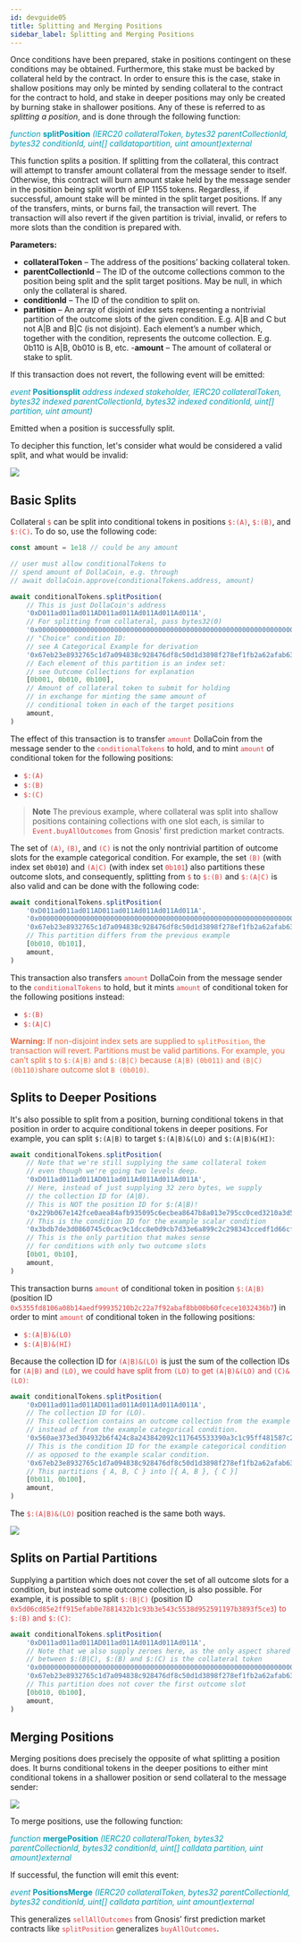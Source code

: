```yaml
---
id: devguide05
title: Splitting and Merging Positions
sidebar_label: Splitting and Merging Positions
---
```


Once conditions have been prepared, stake in positions contingent on these conditions may be obtained. Furthermore, this stake must be backed by collateral held by the contract. In order to ensure this is the case, stake in shallow positions may only be minted by sending collateral to the contract for the contract to hold, and stake in deeper positions may only be created by burning stake in shallower positions. Any of these is referred to as *splitting a position*, and is done through the following
function:


<span style="color:#009cb4">*function* **splitPosition** *(IERC20 collateralToken, bytes32 parentCollectionId, bytes32 conditionId, uint[] calldatapartition, uint amount)external*</span>

This function splits a position. If splitting from the collateral, this contract will attempt to transfer amount collateral from the message sender to itself. Otherwise, this contract will burn amount stake held by the message sender in the position being split worth of EIP 1155 tokens. Regardless, if successful, amount stake will be minted in the split target positions. If any of the transfers, mints, or burns fail, the transaction will revert. The transaction will also revert if the given partition is trivial, invalid, or refers to more slots than the condition is prepared with.

**Parameters:**	
- **collateralToken** – The address of the positions’ backing collateral token.
- **parentCollectionId** – The ID of the outcome collections common to the position being split and the split target positions. May be null, in which only the collateral is shared.
- **conditionId** – The ID of the condition to split on.
- **partition** – An array of disjoint index sets representing a nontrivial partition of the outcome slots of the given condition. E.g. A|B and C but not A|B and B|C (is not disjoint). Each element’s a number which, together with the condition, represents the outcome collection. E.g. 0b110 is A|B, 0b010 is B, etc.
-**amount** – The amount of collateral or stake to split.


If this transaction does not revert, the following event will be
emitted:

<span style="color:#009cb4">*event* **Positionsplit** *address indexed stakeholder, IERC20 collateralToken, bytes32 indexed parentCollectionId, bytes32 indexed conditionId, uint[] partition, uint amount)*</span>

Emitted when a position is successfully split.


To decipher this function, let's consider what would be considered a
valid split, and what would be invalid:

<img src="/img/valid-vs-invalid-splits.png">



## Basic Splits

Collateral <span style="color:#DB3A3D">`$`</span> can be split into conditional tokens in positions
<span style="color:#DB3A3D">`$:(A)`</span>, <span style="color:#DB3A3D">`$:(B)`</span>, and <span style="color:#DB3A3D">`$:(C)`</span>. To do so, use the following code:

``` js
const amount = 1e18 // could be any amount

// user must allow conditionalTokens to
// spend amount of DollaCoin, e.g. through
// await dollaCoin.approve(conditionalTokens.address, amount)

await conditionalTokens.splitPosition(
    // This is just DollaCoin's address
    '0xD011ad011ad011AD011ad011Ad011Ad011Ad011A',
    // For splitting from collateral, pass bytes32(0)
    '0x0000000000000000000000000000000000000000000000000000000000000000',
    // "Choice" condition ID:
    // see A Categorical Example for derivation
    '0x67eb23e8932765c1d7a094838c928476df8c50d1d3898f278ef1fb2a62afab63',
    // Each element of this partition is an index set:
    // see Outcome Collections for explanation
    [0b001, 0b010, 0b100],
    // Amount of collateral token to submit for holding
    // in exchange for minting the same amount of
    // conditional token in each of the target positions
    amount,
)
```

The effect of this transaction is to transfer <span style="color:#DB3A3D">`amount`</span> DollaCoin from
the message sender to the <span style="color:#DB3A3D">`conditionalTokens`</span> to hold, and to mint
<span style="color:#DB3A3D">`amount`</span> of conditional token for the following positions:

  - <span style="color:#DB3A3D">`$:(A)`</span>
  - <span style="color:#DB3A3D">`$:(B)`</span>
  - <span style="color:#DB3A3D">`$:(C)`</span>


>**Note**
The previous example, where collateral was split into shallow positions
containing collections with one slot each, is similar to
<span style="color:#DB3A3D">`Event.buyAllOutcomes`</span> from Gnosis' first prediction market contracts.

The set of <span style="color:#DB3A3D">`(A)`</span>, <span style="color:#DB3A3D">`(B)`</span>, and <span style="color:#DB3A3D">`(C)`</span> is not the only nontrivial partition
of outcome slots for the example categorical condition. For example, the
set <span style="color:#DB3A3D">`(B)`</span> (with index set `0b010`</span>) and <span style="color:#DB3A3D">`(A|C)`</span> (with index set <span style="color:#DB3A3D">`0b101`</span>)
also partitions these outcome slots, and consequently, splitting from
<span style="color:#DB3A3D">`$`</span> to <span style="color:#DB3A3D">`$:(B)`</span> and <span style="color:#DB3A3D">`$:(A|C)`</span> is also valid and can be done with the
following code:

``` js
await conditionalTokens.splitPosition(
    '0xD011ad011ad011AD011ad011Ad011Ad011Ad011A',
    '0x0000000000000000000000000000000000000000000000000000000000000000',
    '0x67eb23e8932765c1d7a094838c928476df8c50d1d3898f278ef1fb2a62afab63',
    // This partition differs from the previous example
    [0b010, 0b101],
    amount,
)
```

This transaction also transfers <span style="color:#DB3A3D">`amount`</span> DollaCoin from the message
sender to the<span style="color:#DB3A3D"> `conditionalTokens`</span> to hold, but it mints <span style="color:#DB3A3D">`amount`</span> of
conditional token for the following positions instead:

  - <span style="color:#DB3A3D">`$:(B)`</span>
  - <span style="color:#DB3A3D">`$:(A|C)`</span>

<span style="color:#e8663d">**Warning:**</span>
<span style="color:#e8663d">If non-disjoint index sets are supplied to `splitPosition`, the transaction will revert. Partitions must be valid partitions. For example, you can’t split `$` to `$:(A|B)` and `$:(B|C)` because `(A|B)` `(0b011)` and `(B|C)` `(0b110)`share outcome slot `B (0b010)`.</span>


## Splits to Deeper Positions

It's also possible to split from a position, burning conditional tokens
in that position in order to acquire conditional tokens in deeper
positions. For example, you can split `$:(A|B)` to target `$:(A|B)&(LO)`
and `$:(A|B)&(HI)`:

``` js
await conditionalTokens.splitPosition(
    // Note that we're still supplying the same collateral token
    // even though we're going two levels deep.
    '0xD011ad011ad011AD011ad011Ad011Ad011Ad011A',
    // Here, instead of just supplying 32 zero bytes, we supply
    // the collection ID for (A|B).
    // This is NOT the position ID for $:(A|B)!
    '0x229b067e142fce0aea84afb935095c6ecbea8647b8a013e795cc0ced3210a3d5',
    // This is the condition ID for the example scalar condition
    '0x3bdb7de3d0860745c0cac9c1dcc8e0d9cb7d33e6a899c2c298343ccedf1d66cf',
    // This is the only partition that makes sense
    // for conditions with only two outcome slots
    [0b01, 0b10],
    amount,
)
```

This transaction burns <span style="color:#DB3A3D">`amount`</span>  of conditional token in position
<span style="color:#DB3A3D">`$:(A|B)`</span> (position ID
<span style="color:#DB3A3D">`0x5355fd8106a08b14aedf99935210b2c22a7f92abaf8bb00b60fcece1032436b7`</span>) in
order to mint <span style="color:#DB3A3D">`amount`</span> of conditional token in the following positions:

  - <span style="color:#DB3A3D">`$:(A|B)&(LO)`</span>
  - <span style="color:#DB3A3D">`$:(A|B)&(HI)`</span>

Because the collection ID for <span style="color:#DB3A3D">`(A|B)&(LO)`</span> is just the sum of the
collection IDs for <span style="color:#DB3A3D">`(A|B)` and <span style="color:#DB3A3D">`(LO)`</span>, we could have split from <span style="color:#DB3A3D">`(LO)`</span>
to get <span style="color:#DB3A3D">`(A|B)&(LO)`</span> and <span style="color:#DB3A3D">`(C)&(LO)`</span>:

``` js
await conditionalTokens.splitPosition(
    '0xD011ad011ad011AD011ad011Ad011Ad011Ad011A',
    // The collection ID for (LO).
    // This collection contains an outcome collection from the example scalar condition
    // instead of from the example categorical condition.
    '0x560ae373ed304932b6f424c8a243842092c117645533390a3c1c95ff481587c2',
    // This is the condition ID for the example categorical condition
    // as opposed to the example scalar condition.
    '0x67eb23e8932765c1d7a094838c928476df8c50d1d3898f278ef1fb2a62afab63',
    // This partitions { A, B, C } into [{ A, B }, { C }]
    [0b011, 0b100],
    amount,
)
```

The <span style="color:#DB3A3D">`$:(A|B)&(LO)`</span> position reached is the same both ways.

<img src="/img/v2-cond-market-ot-compare.png">

## Splits on Partial Partitions

Supplying a partition which does not cover the set of all outcome slots
for a condition, but instead some outcome collection, is also possible.
For example, it is possible to split <span style="color:#DB3A3D">`$:(B|C)`</span> (position ID
<span style="color:#DB3A3D">`0x5d06cd85e2ff915efab0e7881432b1c93b3e543c5538d952591197b3893f5ce3`) to
<span style="color:#DB3A3D">`$:(B)`</span> and <span style="color:#DB3A3D">`$:(C)`</span>:

``` js
await conditionalTokens.splitPosition(
    '0xD011ad011ad011AD011ad011Ad011Ad011Ad011A',
    // Note that we also supply zeroes here, as the only aspect shared
    // between $:(B|C), $:(B) and $:(C) is the collateral token
    '0x0000000000000000000000000000000000000000000000000000000000000000',
    '0x67eb23e8932765c1d7a094838c928476df8c50d1d3898f278ef1fb2a62afab63',
    // This partition does not cover the first outcome slot
    [0b010, 0b100],
    amount,
)
```
## Merging Positions

Merging positions does precisely the opposite of what splitting a
position does. It burns conditional tokens in the deeper positions to
either mint conditional tokens in a shallower position or send
collateral to the message sender:

<img src="/img/merge-positions.png">

To merge positions, use the following function:


<span style="color:#009cb4">*function* **mergePosition** *(IERC20 collateralToken, bytes32 parentCollectionId, bytes32 conditionId, uint[] calldata partition, uint amount)external*</span>

If successful, the function will emit this event:

<span style="color:#009cb4">*event* **PositionsMerge** *(IERC20 collateralToken, bytes32 parentCollectionId, bytes32 conditionId, uint[] calldata partition, uint amount)external*</span>

This generalizes <span style="color:#DB3A3D">`sellAllOutcomes`</span> from Gnosis’ first prediction market contracts like <span style="color:#DB3A3D">`splitPosition`</span> generalizes <span style="color:#DB3A3D">`buyAllOutcomes`</span>.
